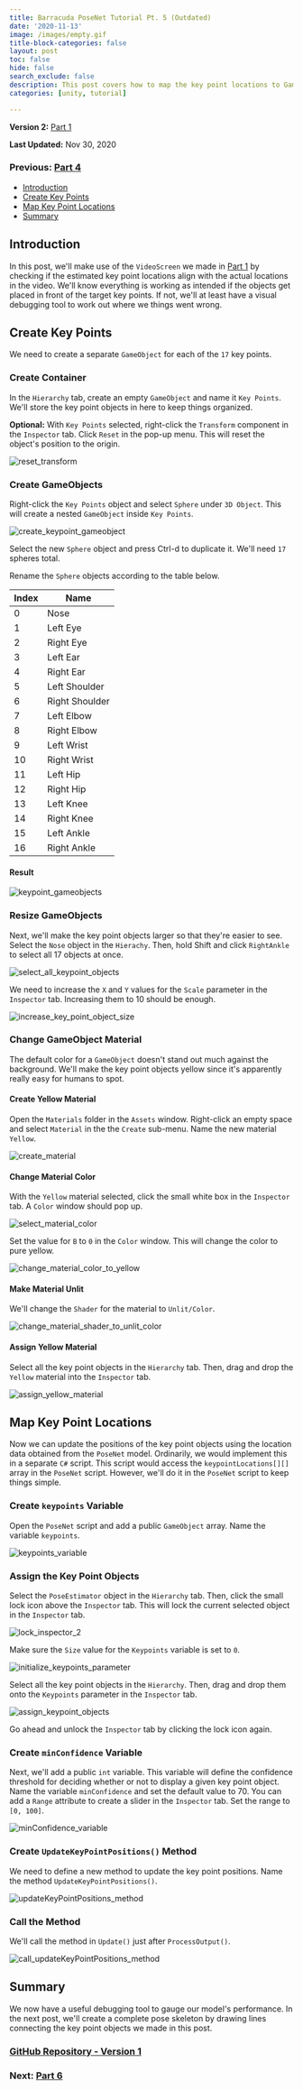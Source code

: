 ```yaml
---
title: Barracuda PoseNet Tutorial Pt. 5 (Outdated)
date: '2020-11-13'
image: /images/empty.gif
title-block-categories: false
layout: post
toc: false
hide: false
search_exclude: false
description: This post covers how to map the key point locations to GameObjects.
categories: [unity, tutorial]

---
```


**Version 2:** [Part 1](https://christianjmills.com/Barracuda-PoseNet-Tutorial-V2-1/) 

**Last Updated:** Nov 30, 2020

### Previous: [Part 4](https://christianjmills.com/Barracuda-PoseNet-Tutorial-4/)

* [Introduction](#introduction)
* [Create Key Points](#create-key-points)
* [Map Key Point Locations](#map-key-point-locations)
* [Summary](#summary)

## Introduction

In this post, we'll make use of the `VideoScreen` we made in [Part 1](https://christianjmills.com/Barracuda-PoseNet-Tutorial-1/) by checking if the estimated key point locations align with the actual locations in the video. We'll know everything is working as intended if the objects get placed in front of the target key points. If not, we'll at least have a visual debugging tool to work out where we things went wrong.

## Create Key Points

We need to create a separate `GameObject` for each of the `17` key points.

### Create Container

In the `Hierarchy` tab, create an empty `GameObject` and name it `Key Points`. We'll store the key point objects in here to keep things organized. 

**Optional:** With `Key Points` selected, right-click the `Transform` component in the `Inspector` tab. Click `Reset` in the pop-up menu. This will reset the object's position to the origin.

![reset_transform](./images/reset_transform.PNG)

### Create GameObjects

Right-click the `Key Points` object and select `Sphere` under `3D Object`. This will create a nested `GameObject` inside `Key Points`.

![create_keypoint_gameobject](./images/create_keypoint_gameobject.PNG)

Select the new `Sphere` object and press Ctrl-d to duplicate it. We'll need `17` spheres total.

Rename the `Sphere` objects according to the table below.

| Index | Name           |
| ----- | -------------- |
| 0     | Nose           |
| 1     | Left Eye       |
| 2     | Right Eye      |
| 3     | Left Ear       |
| 4     | Right Ear      |
| 5     | Left Shoulder  |
| 6     | Right Shoulder |
| 7     | Left Elbow     |
| 8     | Right Elbow    |
| 9     | Left Wrist     |
| 10    | Right Wrist    |
| 11    | Left Hip       |
| 12    | Right Hip      |
| 13    | Left Knee      |
| 14    | Right Knee     |
| 15    | Left Ankle     |
| 16    | Right Ankle    |

#### Result

![keypoint_gameobjects](./images/keypoint_gameobjects.PNG)

### Resize GameObjects

Next, we'll make the key point objects larger so that they're easier to see. Select the `Nose` object in the `Hierachy`. Then,   hold Shift and click `RightAnkle` to select all 17 objects at once.

![select_all_keypoint_objects](./images/select_all_keypoint_objects.PNG)

We need to increase the `X` and `Y` values for the `Scale` parameter in the `Inspector` tab. Increasing them to 10 should be enough.

![increase_key_point_object_size](./images/increase_key_point_object_size.PNG)

### Change GameObject Material

The default color for a `GameObject` doesn't stand out much against the background. We'll make the key point objects yellow since it's apparently really easy for humans to spot.

#### Create Yellow Material

Open the `Materials` folder in the `Assets` window. Right-click an empty space and select `Material` in the the `Create` sub-menu. Name the new material `Yellow`.

![create_material](./images/create_material.PNG)

#### Change Material Color

With the `Yellow` material selected, click the small white box in the `Inspector` tab. A `Color` window should pop up.

![select_material_color](./images/select_material_color_3.png)

Set the value for `B` to `0` in the `Color` window. This will change the color to pure yellow.

![change_material_color_to_yellow](./images/change_material_color_to_yellow.PNG)

#### Make Material Unlit

We'll change the `Shader` for the material to `Unlit/Color`.

![change_material_shader_to_unlit_color](./images/change_material_shader_to_unlit_color.PNG)

#### Assign Yellow Material

Select all the key point objects in the `Hierarchy` tab. Then, drag and drop the `Yellow` material into the `Inspector` tab.

![assign_yellow_material](./images/assign_yellow_material.PNG)



## Map Key Point Locations

Now we can update the positions of the key point objects using the location data obtained from the `PoseNet` model. Ordinarily, we would implement this in a separate `C#` script. This script would access the `keypointLocations[][]` array in the `PoseNet` script. However, we'll do it in the `PoseNet` script to keep things simple. 

### Create `keypoints` Variable

Open the `PoseNet` script and add a public `GameObject` array. Name the variable `keypoints`.

![keypoints_variable](./images/keypoints_variable.png)

### Assign the Key Point Objects

Select the `PoseEstimator` object in the `Hierarchy` tab. Then, click the small lock icon above the `Inspector` tab. This will lock the current selected object in the `Inspector` tab.

![lock_inspector_2](./images/lock_inspector_2.png)



Make sure the `Size` value for the `Keypoints` variable is set to `0`.

![initialize_keypoints_parameter](./images/initialize_keypoints_parameter.png)

Select all the key point objects in the `Hierarchy`. Then, drag and drop them onto the `Keypoints` parameter in the `Inspector` tab.

![assign_keypoint_objects](./images/assign_keypoint_objects.PNG)

Go ahead and unlock the `Inspector` tab by clicking the lock icon again.

### Create `minConfidence` Variable

Next, we'll add a public `int` variable. This variable will define the confidence threshold for deciding whether or not to display a given key point object. Name the variable `minConfidence` and set the default value to 70. You can add a `Range` attribute to create a slider in the `Inspector` tab. Set the range to `[0, 100]`.

 ![minConfidence_variable](./images/minConfidence_variable_2.png)

### Create `UpdateKeyPointPositions()` Method

We need to define a new method to update the key point positions. Name the method `UpdateKeyPointPositions()`.

![updateKeyPointPositions_method](./images/updateKeyPointPositions_method_2.png)

### Call the Method

We'll call the method in `Update()` just after `ProcessOutput()`.

![call_updateKeyPointPositions_method](./images/call_updateKeyPointPositions_method_2.png)

## Summary

We now have a useful debugging tool to gauge our model's performance. In the next post, we'll create a complete pose skeleton by drawing lines connecting the key point objects we made in this post.

### [GitHub Repository - Version 1](https://github.com/cj-mills/Barracuda-PoseNet-Tutorial/tree/Version-1)

### Next: [Part 6](https://christianjmills.com/Barracuda-PoseNet-Tutorial-6/)

